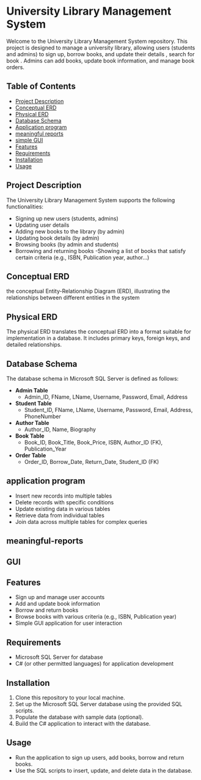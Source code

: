 # University Library Management System

Welcome to the University Library Management System repository. This project is designed to manage a university library, allowing users (students and admins) to sign up, borrow books, and update their details , search for book . Admins can add books, update book information, and manage book orders.

## Table of Contents
- [Project Description](#project-description)
- [Conceptual ERD](#conceptual-erd)
- [Physical ERD](#physical-erd)
- [Database Schema](#database-schema)
- [Application program ](#application-program)
- [meaningful reports](#meaningful-reports)
- [simple GUI](#GUI)
- [Features](#features)
- [Requirements](#requirements)
- [Installation](#Installation)
- [Usage](#Usage)


## Project Description
The University Library Management System supports the following functionalities:
- Signing up new users (students, admins)
- Updating user details
- Adding new books to the library (by admin)
- Updating book details (by admin)
- Browsing books (by admin and students)
- Borrowing and returning books
-Showing a list of books that satisfy certain criteria (e.g., ISBN, Publication year, author…)
## Conceptual ERD
the conceptual Entity-Relationship Diagram (ERD), illustrating the relationships between different entities in the system

## Physical ERD
The physical ERD translates the conceptual ERD into a format suitable for implementation in a database. It includes primary keys, foreign keys, and detailed relationships. 

## Database Schema
The database schema in Microsoft SQL Server is defined as follows:
- **Admin Table**
  - Admin_ID, FName, LName, Username, Password, Email, Address
- **Student Table**
  - Student_ID, FName, LName, Username, Password, Email, Address, PhoneNumber
- **Author Table**
  - Author_ID, Name, Biography
- **Book Table**
  - Book_ID, Book_Title, Book_Price, ISBN, Author_ID (FK), Publication_Year
- **Order Table**
  - Order_ID, Borrow_Date, Return_Date, Student_ID (FK)
## application program 
- Insert new records into multiple tables
- Delete records with specific conditions
- Update existing data in various tables
- Retrieve data from individual tables
- Join data across multiple tables for complex queries
## meaningful-reports  

## GUI

## Features
- Sign up and manage user accounts
- Add and update book information
- Borrow and return books
- Browse books with various criteria (e.g., ISBN, Publication year)
- Simple GUI application for user interaction

## Requirements
- Microsoft SQL Server for database
- C# (or other permitted languages) for application development

## Installation
1. Clone this repository to your local machine.
2. Set up the Microsoft SQL Server database using the provided SQL scripts.
3. Populate the database with sample data (optional).
4. Build the C# application to interact with the database.

## Usage
- Run the application to sign up users, add books, borrow and return books.
- Use the SQL scripts to insert, update, and delete data in the database.


